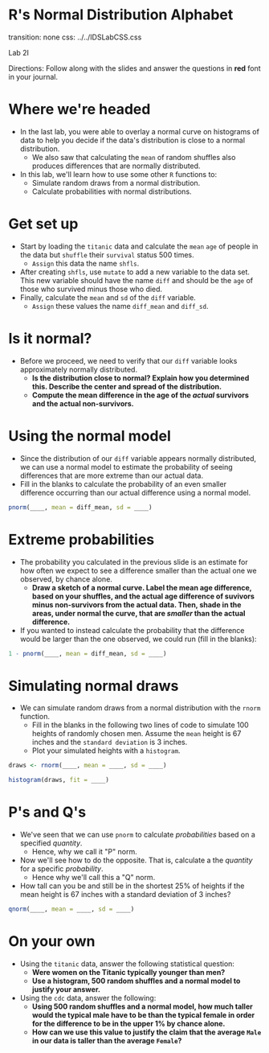 R's Normal Distribution Alphabet
========================================================
transition: none
css: ../../IDSLabCSS.css

Lab 2I

Directions: Follow along with the slides and answer the questions in **red** font in your journal.
 



Where we're headed
===

- In the last lab, you were able to overlay a normal curve on histograms of data to help you decide if the data's distribution is close to a normal distribution.
    - We also saw that calculating the `mean` of random shuffles also produces differences that are normally distributed.
- In this lab, we'll learn how to use some other `R` functions to:
    - Simulate random draws from a normal distribution.
    - Calculate probabilities with normal distributions.


Get set up
===

- Start by loading the `titanic` data and calculate the `mean` `age` of people in the data but `shuffle` their `survival` status 500 times.
    - `Assign` this data the name `shfls`.
- After creating `shfls`, use `mutate` to add a new variable to the data set. This new variable should have the name `diff` and should be the `age` of those who survived minus those who died.
- Finally, calculate the `mean` and `sd` of the `diff` variable.
    - `Assign` these values the name `diff_mean` and `diff_sd`.


Is it normal?
===

- Before we proceed, we need to verify that our `diff` variable looks approximately normally distributed.
    - **Is the distribution close to normal? Explain how you determined this. Describe the center and spread of the distribution.**
    - **Compute the mean difference in the age of the _actual_ survivors and the actual non-survivors.**


Using the normal model
===

- Since the distribution of our `diff` variable appears normally distributed, we can use a normal model to estimate the probability of seeing differences that are more extreme than our actual data.
- Fill in the blanks to calculate the probability of an even smaller difference occurring than our actual difference using a normal model.

```r
pnorm(____, mean = diff_mean, sd = ____)
```


Extreme probabilities
===

- The probability you calculated in the previous slide is an estimate for how often we expect to see a difference smaller than the actual one we observed, by chance alone.
    - **Draw a sketch of a normal curve. Label the mean age difference, based on your shuffles, and the actual age difference of suvivors minus non-survivors from the actual data. Then, shade in the areas, under normal the curve, that are _smaller_ than the actual difference.**
- If you wanted to instead calculate the probability that the difference would be larger than the one observed, we could run (fill in the blanks):

```r
1 - pnorm(____, mean = diff_mean, sd = ____)
```


Simulating normal draws
========================

- We can simulate random draws from a normal distribution with the `rnorm` function.
    - Fill in the blanks in the following two lines of code to simulate 100 heights of randomly chosen men. Assume the `mean` height is 67 inches and the `standard deviation` is 3 inches.  
    - Plot your simulated heights with a `histogram`.

```r
draws <- rnorm(____, mean = ____, sd = ____)
```

```r
histogram(draws, fit = ____)
```


P's and Q's
===

- We've seen that we can use `pnorm` to calculate _probabilities_ based on a specified _quantity_.
    - Hence, why we call it "P" norm.
- Now we'll see how to do the opposite. That is, calculate a the _quantity_ for a specific _probability_.
    - Hence why we'll call this a "Q" norm.
- How tall can you be and still be in the shortest 25% of heights if the mean height is 67 inches with a standard deviation of 3 inches?

```r
qnorm(____, mean = ____, sd = ____)
```




On your own
===

- Using the `titanic` data, answer the following statistical question:
    - **Were women on the Titanic typically younger than men?**
    - **Use a histogram, 500 random shuffles and a normal model to justify your answer.**
- Using the `cdc` data, answer the following:
    - **Using 500 random shuffles and a normal model, how much taller would the typical male have to be than the typical female in order for the difference to be in the upper 1% by chance alone.**
    - **How can we use this value to justify the claim that the average `Male` in our data is taller than the average `Female`?**
